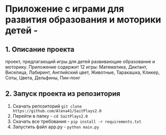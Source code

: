 # Приложение с играми для развития образования и моторики детей -
## 1. Описание проекта
проект, предлагающий игры для детей развивающие образование и моторику.
Приложение содержит 12 игры: Математика, Диктант, Виселица, Лабиринт, Английский цвет, Животные, Таракашка, Кликер, Соты, Цвета, Дельфины, Пин-понг

## 2. Запуск проекта из репозитория
1. Скачать репозиторий
  ```git clone https://github.com/Alena41/SaitPlays2.0```
2. Перейти в папку - ```cd SaitPlays2.0```
3. Скачать все требования - ```pip install -r requirements.txt```
4. Запустить файл app.py - ```python main.py```
